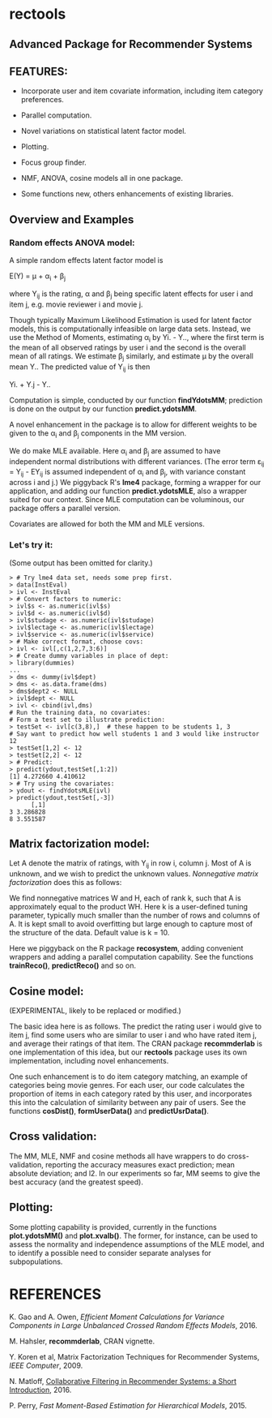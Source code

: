 # rectools

## Advanced Package for Recommender Systems

## FEATURES:

* Incorporate user and item covariate information, including item
  category preferences.

* Parallel computation.

* Novel variations on statistical latent factor model.

* Plotting.

* Focus group finder.

* NMF, ANOVA, cosine models all in one package.

* Some functions new, others enhancements of existing libraries.

## Overview and Examples

### Random effects ANOVA model:

A simple random effects latent factor model is

E(Y) =  &mu; + &alpha;<sub>i</sub> + &beta;<sub>j</sub>

where Y<sub>ij</sub> is the rating, &alpha; and &beta;<sub>j</sub> being
specific latent effects for user i and item j, e.g. movie reviewer i and
movie j.

Though typically Maximum Likelihood Estimation is used for latent factor
models, this is computationally infeasible on large data sets.  Instead,
we use the Method of Moments, estimating &alpha;<sub>i</sub> by Yi. -
Y.., where the first term is the mean of all observed ratings by user i
and the second is the overall mean of all ratings.  We estimate
&beta;<sub>j</sub> similarly, and estimate &mu; by the
overall mean Y..  The predicted value of Y<sub>ij</sub> is then

Yi. + Y.j - Y..

Computation is simple, conducted by our function **findYdotsMM**;
prediction is done on the output by our function **predict.ydotsMM**.

A novel enhancement in the package is to allow for different weights to
be given to the &alpha;<sub>i</sub> and &beta;<sub>j</sub> components in
the MM version.

We do make MLE available.  Here &alpha;<sub>i</sub> and
&beta;<sub>j</sub> are assumed to have independent normal distributions
with different variances.  (The error term 
&epsilon;<sub>ij</sub> = Y<sub>ij</sub> - EY<sub>ij</sub>
is assumed independent of &alpha;<sub>i</sub> and &beta;<sub>j</sub>, 
with variance constant across i and j.) 
We piggyback R's **lme4** package,
forming a wrapper for our application, and adding our function
**predict.ydotsMLE**, also a wrapper suited for our context.  Since MLE
computation can be voluminous, our package offers a parallel version.

Covariates are allowed for both the MM and MLE versions.

### Let's try it:

(Some output has been omitted for clarity.)

```
> # Try lme4 data set, needs some prep first.
> data(InstEval)
> ivl <- InstEval
> # Convert factors to numeric:
> ivl$s <- as.numeric(ivl$s)
> ivl$d <- as.numeric(ivl$d)
> ivl$studage <- as.numeric(ivl$studage)
> ivl$lectage <- as.numeric(ivl$lectage)
> ivl$service <- as.numeric(ivl$service)
> # Make correct format, choose covs:
> ivl <- ivl[,c(1,2,7,3:6)]
> # Create dummy variables in place of dept:
> library(dummies)
...
> dms <- dummy(ivl$dept)
> dms <- as.data.frame(dms)
> dms$dept2 <- NULL
> ivl$dept <- NULL
> ivl <- cbind(ivl,dms)
# Run the training data, no covariates:
# Form a test set to illustrate prediction:
> testSet <- ivl[c(3,8),]  # these happen to be students 1, 3
# Say want to predict how well students 1 and 3 would like instructor 12
> testSet[1,2] <- 12
> testSet[2,2] <- 12
> # Predict:
> predict(ydout,testSet[,1:2])  
[1] 4.272660 4.410612
> # Try using the covariates:
> ydout <- findYdotsMLE(ivl)
> predict(ydout,testSet[,-3])  
      [,1]
3 3.286828
8 3.551587
```

## Matrix factorization model:

Let A denote the matrix of ratings, with Y<sub>ij</sub> in row i, column
j.  Most of A is unknown, and we wish to predict the unknown values.
*Nonnegative matrix factorization* does this as follows:

We find nonnegative matrices W and H, each of rank k, such that A is
approximately equal to the product WH.  Here k is a user-defined tuning
parameter, typically much smaller than the number of rows and columns of
A.  It is kept small to avoid overfitting but large enough to capture
most of the structure of the data.  Default value is k = 10.

Here we piggyback on the R package **recosystem**, adding convenient
wrappers and adding a parallel computation capability.  See the
functions **trainReco()**, **predictReco()** and so on.

## Cosine model:

(EXPERIMENTAL, likely to be replaced or modified.)

The basic idea here is as follows.  The predict the rating user i would
give to item j, find some users who are similar to user i and who have
rated item j, and average their ratings of that item.  The CRAN package
**recommderlab** is one implementation of this idea, but our
**rectools** package uses its own implementation, including novel
enhancements.

One such enhancement is to do item category matching, an example of
categories being movie genres.  For each user, our code calculates the
proportion of items in each category rated by this user, and
incorporates this into the calculation of similarity between any pair of
users.  See the functions **cosDist()**, **formUserData()** and
**predictUsrData()**.

## Cross validation:

The MM, MLE, NMF and cosine methods all have wrappers to do
cross-validation, reporting the accuracy measures exact prediction; mean
absolute deviation; and l2.  In our experiments so far, MM seems to give
the best accuracy (and the greatest speed).

## Plotting:

Some plotting capability is provided, currently in the functions
**plot.ydotsMM()** and **plot.xvalb()**.  The former, for instance, can be
used to assess the normality and independence assumptions of the MLE
model, and to identify a possible need to consider separate analyses for
subpopulations.


# REFERENCES

K. Gao and A. Owen, *Efficient Moment Calculations for Variance
Components in Large Unbalanced Crossed Random Effects Models*, 2016.

M. Hahsler, **recommderlab**, CRAN vignette.

Y. Koren et al, Matrix Factorization Techniques for Recommender 
Systems, *IEEE Computer*, 2009.

N. Matloff, [Collaborative Filtering in Recommender Systems: 
a Short Introduction](http://heather.cs.ucdavis.edu/RSTutorial.pdf), 2016. 


P. Perry, *Fast Moment-Based Estimation for Hierarchical Models*, 2015.

